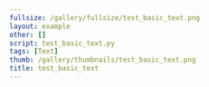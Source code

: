 ```yaml
---
fullsize: /gallery/fullsize/test_basic_text.png
layout: example
other: []
script: test_basic_text.py
tags: [Text]
thumb: /gallery/thumbnails/test_basic_text.png
title: test_basic_text
---
```

